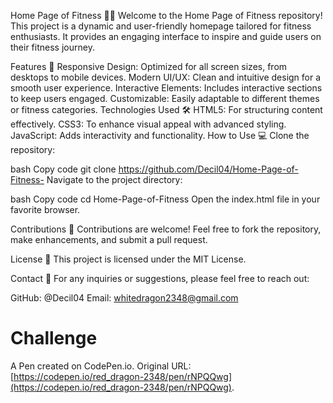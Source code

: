 Home Page of Fitness 🏋️‍♂️
Welcome to the Home Page of Fitness repository! This project is a dynamic and user-friendly homepage tailored for fitness enthusiasts. It provides an engaging interface to inspire and guide users on their fitness journey.

Features 🚀
Responsive Design: Optimized for all screen sizes, from desktops to mobile devices.
Modern UI/UX: Clean and intuitive design for a smooth user experience.
Interactive Elements: Includes interactive sections to keep users engaged.
Customizable: Easily adaptable to different themes or fitness categories.
Technologies Used 🛠️
HTML5: For structuring content effectively.
CSS3: To enhance visual appeal with advanced styling.
JavaScript: Adds interactivity and functionality.
How to Use 💻
Clone the repository:

bash
Copy code
git clone https://github.com/Decil04/Home-Page-of-Fitness-
Navigate to the project directory:

bash
Copy code
cd Home-Page-of-Fitness
Open the index.html file in your favorite browser.

Contributions 🤝
Contributions are welcome! Feel free to fork the repository, make enhancements, and submit a pull request.

License 📄
This project is licensed under the MIT License.

Contact 📧
For any inquiries or suggestions, please feel free to reach out:

GitHub: @Decil04
Email: whitedragon2348@gmail.com

# Challenge 

A Pen created on CodePen.io. Original URL: [https://codepen.io/red_dragon-2348/pen/rNPQQwg](https://codepen.io/red_dragon-2348/pen/rNPQQwg).
